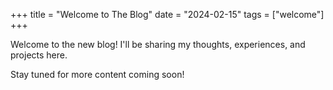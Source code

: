 +++
title = "Welcome to The Blog"
date = "2024-02-15"
tags = ["welcome"]
+++

Welcome to the new blog! I'll be sharing my thoughts, experiences, and projects here.

Stay tuned for more content coming soon!
